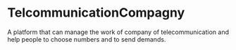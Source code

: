# TelcommunicationCompagny
A platform that can manage the work of company of telecommunication and help people to choose numbers and to send demands.
